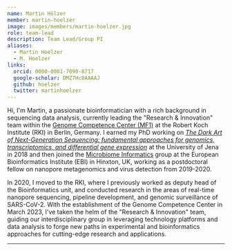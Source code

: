 ```yaml
---
name: Martin Hölzer
member: martin-hoelzer
image: images/members/martin-hoelzer.jpg
role: team-lead
description: Team Lead/Group PI
aliases:
  - Martin Hoelzer
  - M. Hoelzer
links:
  orcid: 0000-0001-7090-8717
  google-scholar: DMZ7Hc8AAAAJ
  github: hoelzer
  twitter: martinhoelzer
---
```


Hi, I'm Martin, a passionate bioinformatician with a rich background in sequencing data analysis, currently leading the "Research & Innovation" team within the [Genome Competence Center (MF1)](https://www.rki.de/EN/Content/Institute/DepartmentsUnits/MF/MF1/mf1_node.html) at the Robert Koch Institute (RKI) in Berlin, Germany. I earned my PhD working on [_The Dark Art of Next-Generation Sequencing: fundamental approaches for genomics, transcriptomics, and differential gene expression_](https://suche.thulb.uni-jena.de/Record/1013860616) at the University of Jena in 2018 and then joined the [Microbiome Informatics](https://www.ebi.ac.uk/about/teams/microbiome-informatics) group at the European Bioinformatics Institute (EBI) in Hinxton, UK, working as a postdoctoral fellow on nanopore metagenomics and virus detection from 2019-2020. 

In 2020, I moved to the RKI, where I previously worked as deputy head of the Bioinformatics unit, and conducted research in the areas of real-time nanopore sequencing, pipeline development, and genomic surveillance of SARS-CoV-2. With the establishment of the Genome Competence Center in March 2023, I've taken the helm of the "Research & Innovation" team, guiding our interdisciplinary group in leveraging technology platforms and data analysis to forge new paths in experimental and bioinformatics approaches for cutting-edge research and applications.

<!--My research interests are vast, delving into transcriptomics & comparative genomics, _de novo_ assembly & annotation, and metagenomics & metatranscriptomics. A strong advocate for automation, I'm dedicated to creating user-friendly tools that facilitate researchers in getting biological insights, with a keen focus on workflow management systems and containerization to enhance our capabilities.

My team aims to bridge the gap between life sciences and computer science, employing advanced sequencing technologies to analyze (meta-)genomic and transcriptomic datasets related to infectious diseases, immunology, and medical sciences. This interdisciplinary approach has been instrumental in advancing our understanding of pathogen-host interactions and in supporting pandemic surveillance and containment efforts.-->

---
